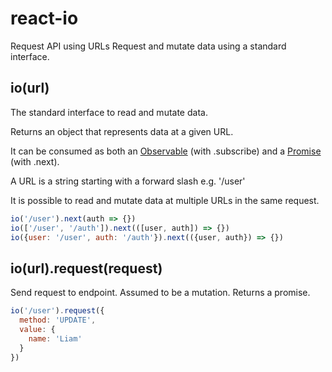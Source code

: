 # react-io
Request API using URLs
Request and mutate data using a standard interface.

## io(url)
The standard interface to read and mutate data.

Returns an object that represents data at a given URL.

It can be consumed as both an [Observable](https://github.com/zenparsing/es-observable) (with .subscribe) and a [Promise](https://developer.mozilla.org/en/docs/Web/JavaScript/Reference/Global_Objects/Promise) (with .next).

A URL is a string starting with a forward slash e.g. '/user'

It is possible to read and mutate data at multiple URLs in the same request.
```javascript
io('/user').next(auth => {})
io(['/user', '/auth']).next(([user, auth]) => {})
io({user: '/user', auth: '/auth'}).next(({user, auth}) => {})
```

## io(url).request(request)
Send request to endpoint. Assumed to be a mutation.
Returns a promise.

```javascript
io('/user').request({
  method: 'UPDATE',
  value: {
    name: 'Liam'
  }
})
```
